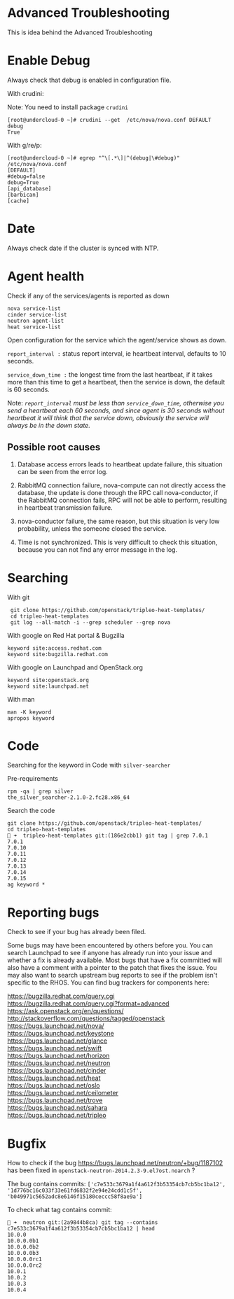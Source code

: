 # Advanced Troubleshooting

This is idea behind the Advanced Troubleshooting

# Enable Debug
Always check that debug is enabled in configuration file.

With crudini:

Note: You need to install package `crudini`

```
[root@undercloud-0 ~]# crudini --get  /etc/nova/nova.conf DEFAULT debug
True
```

With g/re/p:

```
[root@undercloud-0 ~]# egrep "^\[.*\]|^(debug|\#debug)" /etc/nova/nova.conf
[DEFAULT]
#debug=false
debug=True
[api_database]
[barbican]
[cache]
```
# Date
Always check date if the cluster is synced with NTP.
# Agent health
Check if any of the services/agents is reported as down

```
nova service-list
cinder service-list
neutron agent-list
heat service-list
```

Open configuration for the service which the agent/service shows as down.

```report_interval :``` status report interval, ie heartbeat interval, defaults to 10 seconds.

```service_down_time :``` the longest time from the last heartbeat,  if it takes more than this time to get a heartbeat, then the service is down, the default is 60 seconds.

Note: *```report_interval``` must be less than ```service_down_time```, otherwise you send a heartbeat each 60 seconds, and since agent is 30 seconds without heartbeat it will think that the service down, obviously the service will always be in the down state.*
## Possible root causes
1. Database access errors leads to heartbeat update failure, this situation can be seen from the error log.

2. RabbitMQ connection failure, nova-compute can not directly access the database, the update is done through the RPC call nova-conductor, if the RabbitMQ connection fails, RPC will not be able to perform, resulting in heartbeat transmission failure.

3. nova-conductor failure, the same reason, but this situation is very low probability, unless the someone closed the service.

4. Time is not synchronized. This is very difficult to check this situation, because you can not find any error message in the log.
# Searching
With git  

```
 git clone https://github.com/openstack/tripleo-heat-templates/
 cd tripleo-heat-templates
 git log --all-match -i --grep scheduler --grep nova
```

With google on Red Hat portal & Bugzilla  

```
keyword site:access.redhat.com
keyword site:bugzilla.redhat.com
```

With google on Launchpad and OpenStack.org

```
keyword site:openstack.org
keyword site:launchpad.net
```

With man  

```
man -K keyword
apropos keyword
```
# Code
Searching for the keyword in Code  with `silver-searcher`

Pre-requirements  

```
rpm -qa | grep silver
the_silver_searcher-2.1.0-2.fc28.x86_64
```
Search the code  

```
git clone https://github.com/openstack/tripleo-heat-templates/
cd tripleo-heat-templates
🎩 ➜  tripleo-heat-templates git:(186e2cbb1) git tag | grep 7.0.1
7.0.1
7.0.10
7.0.11
7.0.12
7.0.13
7.0.14
7.0.15
ag keyword *
```
# Reporting bugs
Check to see if your bug has already been filed.

Some bugs may have been encountered by others before you. You can search Launchpad to see if anyone has already run into your issue and whether a fix is already available. Most bugs that have a fix committed will also have a comment with a pointer to the patch that fixes the issue. You may also want to search upstream bug reports to see if the problem isn't specific to the RHOS.
You can find bug trackers for components here:

https://bugzilla.redhat.com/query.cgi  
https://bugzilla.redhat.com/query.cgi?format=advanced  
https://ask.openstack.org/en/questions/  
http://stackoverflow.com/questions/tagged/openstack  
https://bugs.launchpad.net/nova/  
https://bugs.launchpad.net/keystone  
https://bugs.launchpad.net/glance  
https://bugs.launchpad.net/swift  
https://bugs.launchpad.net/horizon  
https://bugs.launchpad.net/neutron  
https://bugs.launchpad.net/cinder  
https://bugs.launchpad.net/heat  
https://bugs.launchpad.net/oslo  
https://bugs.launchpad.net/ceilometer  
https://bugs.launchpad.net/trove  
https://bugs.launchpad.net/sahara  
https://bugs.launchpad.net/tripleo  
# Bugfix
How to check if the bug https://bugs.launchpad.net/neutron/+bug/1187102 has been fixed in `openstack-neutron-2014.2.3-9.el7ost.noarch` ?

The bug contains commits: `['c7e533c3679a1f4a612f3b53354cb7cb5bc1ba12', '1d776bc16c033f33e61fd6832f2e94e24cdd1c5f', 'b049971c5652adc8e6146f15180ceccc58f8ae9a']`

To check what tag contains commit:

```
🎩 ➜  neutron git:(2a9844b8ca) git tag --contains c7e533c3679a1f4a612f3b53354cb7cb5bc1ba12 | head     
10.0.0
10.0.0.0b1
10.0.0.0b2
10.0.0.0b3
10.0.0.0rc1
10.0.0.0rc2
10.0.1
10.0.2
10.0.3
10.0.4
```
